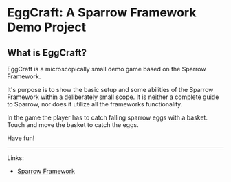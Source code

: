 EggCraft: A Sparrow Framework Demo Project
================================================

What is EggCraft?
-----------------

EggCraft is a microscopically small demo game based on the Sparrow Framework.

It's purpose is to show the basic setup and some abilities of the Sparrow Framework within a deliberately small scope. It is neither a complete guide to Sparrow, nor does it utilize all the frameworks functionality.

In the game the player has to catch falling sparrow eggs with a basket. Touch and move the basket to catch the eggs.

Have fun!

------------------------------------------------

Links:

* [Sparrow Framework](http://www.sparrow-framework.org)